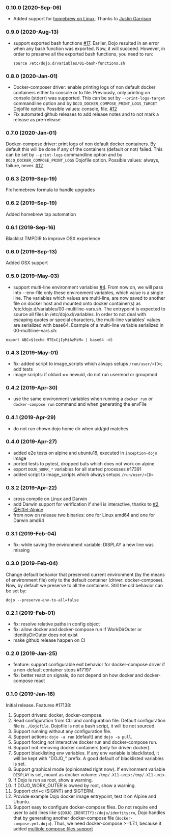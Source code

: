 ### 0.10.0 (2020-Sep-06)

* Added support for [homebrew on Linux](https://github.com/kudulab/dojo/pull/20). Thanks to [Justin Garrison](https://github.com/rothgar)

### 0.9.0 (2020-Aug-13)

* support exported bash functions [#17](https://github.com/kudulab/dojo/issues/17).
   Earlier, Dojo resulted in an error when any bash function was exported. Now,
   it will succeed. However, in order to preserve all the exported bash functions, you
   need to run:
   ```
   source /etc/dojo.d/variables/01-bash-functions.sh
   ```

### 0.8.0 (2020-Jan-01)

* Docker-composer driver: enable printing logs of non default docker containers either to console or to file.
 Previously, only printing on console (stderr) was supported. This can be set by `--print-logs-target`
 commandline option and by `DOJO_DOCKER_COMPOSE_PRINT_LOGS_TARGET` Dojofile option.
 Possible values: console, file. [#12](https://github.com/kudulab/dojo/issues/12)
* Fix automated github releases to add release notes and to not mark a release as pre-release

### 0.7.0 (2020-Jan-01)

Docker-compose driver: print logs of non default docker containers. By default this will be done if any
 of the containers (default or not) failed. This can be set by `--print-logs` commandline option
 and by `DOJO_DOCKER_COMPOSE_PRINT_LOGS` Dojofile option.
 Possible values: always, failure, never. [#12](https://github.com/kudulab/dojo/issues/12)

### 0.6.3 (2019-Sep-19)

Fix homebrew formula to handle upgrades

### 0.6.2 (2019-Sep-19)

Added homebrew tap automation

### 0.6.1 (2019-Sep-16)

Blacklist TMPDIR to improve OSX experience

### 0.6.0 (2019-Sep-13)

Added OSX support

### 0.5.0 (2019-May-03)

* support multi-line environment variables [#4](https://github.com/ai-traders/dojo/issues/4).
 From now on, we will pass into --env-file only these environment variables, which value is a single line.
 The variables which values are multi-line, are now saved to another file on docker host and mounted onto
 docker container(s) as /etc/dojo.d/variables/00-multiline-vars.sh. The entrypoint is expected to source
 all files in /etc/dojo.d/variables.
 In order to not deal with escaping quotes or special characters, the multi-line variables' values are
 serialized with base64. Example of a multi-line variable serialized in 00-multiline-vars.sh:
 ```
 export ABC=$(echo MTExCjIyMiAzMzM= | base64 -d)
 ```

### 0.4.3 (2019-May-01)

* fix: added script to image_scripts which always setups `/run/user/<ID>`;
 add tests
* image scripts: if olduid == newuid, do not run usermod or groupmod

### 0.4.2 (2019-Apr-30)

* use the same environment variables when running a `docker run` or `docker-compose run` command and
when generating the envFile

### 0.4.1 (2019-Apr-29)

* do not run chown dojo home dir when uid/gid matches

### 0.4.0 (2019-Apr-27)

* added e2e tests on alpine and ubuntu18, executed in `inception-dojo` image
* ported tests to pytest, dropped bats which does not work on alpine
* export `DOJO_WORK_*` variables for all started processes \#17391
* added script to image_scripts which always setups `/run/user/<ID>`

### 0.3.2 (2019-Apr-22)

* cross compile on Linux and Darwin
* add Darwin support for verification if shell is interactive, thanks to [#2](https://github.com/ai-traders/dojo/pull/2), [@Eiffel-Alpine](https://github.com/Eiffel-Alpine)
* from now on release two binaries: one for Linux amd64 and one for Darwin amd64

### 0.3.1 (2019-Feb-04)

* fix: while saving the environment variable: DISPLAY a new line was missing

### 0.3.0 (2019-Feb-04)

Change default behavior that preserved current environment (by the means of environment file) only to the default
container (driver: docker-compose). Now, by default we preserve to all the containers. Still the old behavior can
be set by:
```
dojo --preserve-env-to-all=false
```


### 0.2.1 (2019-Feb-01)

* fix: resolve relative paths in config object
* fix: allow docker and docker-compose run if WorkDirOuter or IdentityDirOuter does not exist
* make github release happen on CI

### 0.2.0 (2019-Jan-25)

* feature: support configurable exit behavior for docker-compose driver if a non-default container stops #17197
* fix: better react on signals, do not depend on how docker and docker-compose react

### 0.1.0 (2019-Jan-16)

Initial release. Features #17138:
   1. Support drivers: docker, docker-compose.
   1. Read configuration from CLI and configuration file. Default configuration file is `./Dojofile`. Dojofile is not a bash script, it will be not sourced.
   1. Support running without any configuration file.
   1. Support actions: `dojo -a run` (default) and `dojo -a pull`.
   1. Support forcing not interactive docker run and docker-compose run.
   1. Support not removing docker containers (only for driver: docker).
   1. Support blacklisting env variables. If any env variable is blacklisted, it will be kept with "DOJO_" prefix. A good default of blacklisted variables is set.
   1. Support graphical mode (opinionated right now). If environment variable `DISPLAY` is set, mount as docker volume: `/tmp/.X11-unix:/tmp/.X11-unix`.
   1. If Dojo is run as root, show a warning.
   1. If DOJO_WORK_OUTER is owned by root, show a warning.
   1. Support ctrl+c (SIGINT) and SIGTERM.
   1. Provide example Dojo docker image entrypoint, test it on Alpine and Ubuntu.
   1. Support easy to configure docker-compose files. Do not require end user to add lines like `${DOJO_IDENTITY}:/dojo/identity:ro`,
      Dojo handles that by generating another docker-compose file (`docker-compose.yml.dojo`).
      Thus, we need docker-compose >=1.7.1, because it added [multiple compose files support](https://docs.docker.com/compose/extends/#multiple-compose-files)
